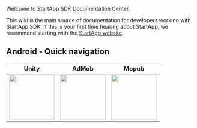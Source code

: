 Welcome to StartApp SDK Documentation Center.

This wiki is the main source of documentation for developers working with StartApp SDK. If this is your first time hearing about StartApp, we recommend starting with the [StartApp website](http://startapp.com/).

## Android - Quick navigation

| Unity |  AdMob | Mopub                       
|---|---|---
| [<img src="https://raw.githubusercontent.com/wiki/StartApp-SDK/Documentation/images/unity3d1.jpg" width="120px">](Android-InApp-Unity-Documentation) | [<img src="https://raw.githubusercontent.com/wiki/StartApp-SDK/Documentation/images/admob_logo.png" width="120px">](AdMob-Mediation-for-Android)| [<img src="https://raw.githubusercontent.com/wiki/StartApp-SDK/Documentation/images/mopub.png" width="120px">](Mopub-Mediation-for-Android) 
